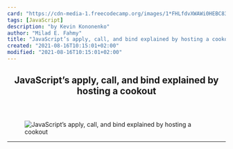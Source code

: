 ```yaml
---
card: "https://cdn-media-1.freecodecamp.org/images/1*FHLfdvXWAWi0HEBC83P8nw.jpeg"
tags: [JavaScript]
description: "by Kevin Kononenko"
author: "Milad E. Fahmy"
title: "JavaScript’s apply, call, and bind explained by hosting a cookout"
created: "2021-08-16T10:15:01+02:00"
modified: "2021-08-16T10:15:01+02:00"
---
```

<div class="site-wrapper">
<main id="site-main" class="site-main outer">
<div class="inner">
<article class="post-full post tag-javascript tag-programming tag-tech tag-web-development tag-tutorial ">
<header class="post-full-header">
<h1 class="post-full-title">JavaScript’s apply, call, and bind explained by hosting a cookout</h1>
</header>
<figure class="post-full-image">
<picture>
<source media="(max-width: 700px)" sizes="1px" srcset="data:image/gif;base64,R0lGODlhAQABAIAAAAAAAP///yH5BAEAAAAALAAAAAABAAEAAAIBRAA7 1w">
<source media="(min-width: 701px)" sizes="(max-width: 800px) 400px,
(max-width: 1170px) 700px,
1400px" srcset="https://cdn-media-1.freecodecamp.org/images/1*FHLfdvXWAWi0HEBC83P8nw.jpeg 300w,
https://cdn-media-1.freecodecamp.org/images/1*FHLfdvXWAWi0HEBC83P8nw.jpeg 600w,
https://cdn-media-1.freecodecamp.org/images/1*FHLfdvXWAWi0HEBC83P8nw.jpeg 1000w,
https://cdn-media-1.freecodecamp.org/images/1*FHLfdvXWAWi0HEBC83P8nw.jpeg 2000w">
<img onerror="this.style.display='none'" src="https://cdn-media-1.freecodecamp.org/images/1*FHLfdvXWAWi0HEBC83P8nw.jpeg" alt="JavaScript’s apply, call, and bind explained by hosting a cookout">
</picture>
</figure>
<section class="post-full-content">
<div class="post-content medium-migrated-article">
</div>
<hr>
</section>
</article>
</div>
</main>
</div>
<!-- Google Tag Manager (noscript) -->
<!-- End Google Tag Manager (noscript) -->
